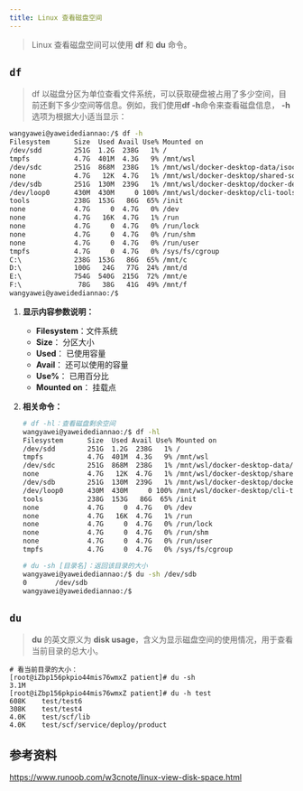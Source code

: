 ```yaml
---
title: Linux 查看磁盘空间
---
```


> Linux 查看磁盘空间可以使用 **df** 和 **du** 命令。

## `df`

> df 以磁盘分区为单位查看文件系统，可以获取硬盘被占用了多少空间，目前还剩下多少空间等信息。例如，我们使用**df -h**命令来查看磁盘信息， **-h** 选项为根据大小适当显示：

```sh
wangyawei@yaweidediannao:/$ df -h
Filesystem      Size  Used Avail Use% Mounted on
/dev/sdd        251G  1.2G  238G   1% /
tmpfs           4.7G  401M  4.3G   9% /mnt/wsl
/dev/sdc        251G  868M  238G   1% /mnt/wsl/docker-desktop-data/isocache
none            4.7G   12K  4.7G   1% /mnt/wsl/docker-desktop/shared-sockets/host-services
/dev/sdb        251G  130M  239G   1% /mnt/wsl/docker-desktop/docker-desktop-proxy
/dev/loop0      430M  430M     0 100% /mnt/wsl/docker-desktop/cli-tools
tools           238G  153G   86G  65% /init
none            4.7G     0  4.7G   0% /dev
none            4.7G   16K  4.7G   1% /run
none            4.7G     0  4.7G   0% /run/lock
none            4.7G     0  4.7G   0% /run/shm
none            4.7G     0  4.7G   0% /run/user
tmpfs           4.7G     0  4.7G   0% /sys/fs/cgroup
C:\             238G  153G   86G  65% /mnt/c
D:\             100G   24G   77G  24% /mnt/d
E:\             754G  540G  215G  72% /mnt/e
F:\              78G   38G   41G  49% /mnt/f
wangyawei@yaweidediannao:/$
```

1. **显示内容参数说明：**

   - **Filesystem**：文件系统
   - **Size**： 分区大小
   - **Used**： 已使用容量
   - **Avail**： 还可以使用的容量
   - **Use%**： 已用百分比
   - **Mounted on**： 挂载点

2. **相关命令：**

   ```sh
   # df -hl：查看磁盘剩余空间
   wangyawei@yaweidediannao:/$ df -hl
   Filesystem      Size  Used Avail Use% Mounted on
   /dev/sdd        251G  1.2G  238G   1% /
   tmpfs           4.7G  401M  4.3G   9% /mnt/wsl
   /dev/sdc        251G  868M  238G   1% /mnt/wsl/docker-desktop-data/isocache
   none            4.7G   12K  4.7G   1% /mnt/wsl/docker-desktop/shared-sockets/host-services
   /dev/sdb        251G  130M  239G   1% /mnt/wsl/docker-desktop/docker-desktop-proxy
   /dev/loop0      430M  430M     0 100% /mnt/wsl/docker-desktop/cli-tools
   tools           238G  153G   86G  65% /init
   none            4.7G     0  4.7G   0% /dev
   none            4.7G   16K  4.7G   1% /run
   none            4.7G     0  4.7G   0% /run/lock
   none            4.7G     0  4.7G   0% /run/shm
   none            4.7G     0  4.7G   0% /run/user
   tmpfs           4.7G     0  4.7G   0% /sys/fs/cgroup
   
   # du -sh [目录名]：返回该目录的大小
   wangyawei@yaweidediannao:/$ du -sh /dev/sdb
   0       /dev/sdb
   wangyawei@yaweidediannao:/$
   ```

## `du`

> **du** 的英文原义为 **disk usage**，含义为显示磁盘空间的使用情况，用于查看当前目录的总大小。

```shell
# 看当前目录的大小：
[root@iZbp156pkpio44mis76wmxZ patient]# du -sh
3.1M    
[root@iZbp156pkpio44mis76wmxZ patient]# du -h test
608K    test/test6
308K    test/test4
4.0K    test/scf/lib
4.0K    test/scf/service/deploy/product
```

## 参考资料

https://www.runoob.com/w3cnote/linux-view-disk-space.html

